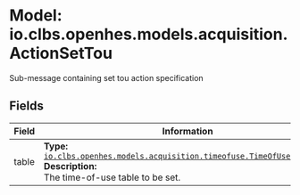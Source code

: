 # Model: io.clbs.openhes.models.acquisition.ActionSetTou

Sub-message containing set tou action specification

## Fields

| Field | Information |
| --- | --- |
| table | <b>Type:</b> [`io.clbs.openhes.models.acquisition.timeofuse.TimeOfUseTableSpec`](model-io-clbs-openhes-models-acquisition-timeofuse-timeofusetablespec.md)<br><b>Description:</b><br>The time-of-use table to be set. |

